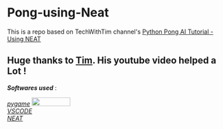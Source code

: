 # Pong-using-Neat
This is a repo based on TechWithTim channel's [Python Pong AI Tutorial - Using NEAT](https://www.youtube.com/watch?v=2f6TmKm7yx0)</br>
## Huge thanks to [Tim](https://github.com/techwithtim). His youtube video helped a Lot !</br>

***Softwares used*** :

[*pygame*](https://www.pygame.org/)  <img src="https://coderslegacy.com/wp-content/uploads/2020/05/pygame_logo.gif" width="90" height = "20"></br>
[*VSCODE*](https://code.visualstudio.com/) <img src="https://upload.wikimedia.org/wikipedia/commons/thumb/9/9a/Visual_Studio_Code_1.35_icon.svg/2048px-Visual_Studio_Code_1.35_icon.svg.png" width="10" height="10"> </br>
[*NEAT*](https://neat-python.readthedocs.io/en/latest/)
